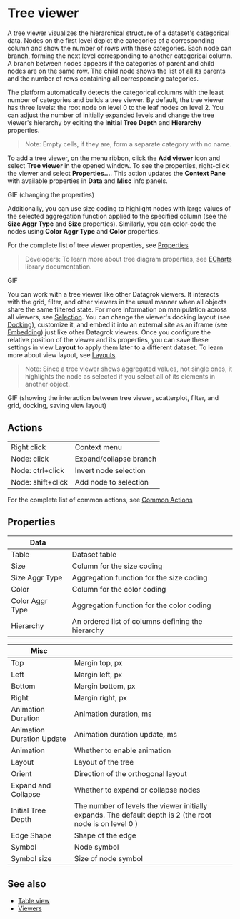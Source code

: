 # Tree viewer

A tree viewer visualizes the hierarchical structure of a dataset's categorical data. Nodes on the first level depict the categories of a corresponding column and show the number of rows with these categories. Each node can branch, forming the next level corresponding to another categorical column. A branch between nodes appears if the categories of parent and child nodes are on the same row. The child node shows the list of all its parents and the number of rows containing all corresponding categories.

The platform automatically detects the categorical columns with the least number of categories and builds a tree viewer. By default, the tree viewer has three levels: the root node on level 0 to the leaf nodes on level 2. You can adjust the number of initially expanded levels and change the tree viewer's hierarchy by editing the **Initial Tree Depth** and **Hierarchy** properties.

> Note: Empty cells, if they are, form a separate category with no name.
<!--Note: BiostructureViewer, PhyloTreeViewer for phylogenetic trees visualization-->

To add a tree viewer,  on the menu ribbon, click the **Add viewer** icon and select **Tree viewer** in the opened window. To see the properties, right-click the viewer and select **Properties…**. This action updates the **Context Pane** with available properties in **Data** and **Misc** info panels.

GIF (changing the properties)

Additionally, you can use size coding to highlight nodes with large values of the selected aggregation function applied to the specified column (see the **Size Aggr Type** and **Size** properties). Similarly, you can color-code the nodes using  **Color Aggr Type** and **Color** properties.

For the complete list of tree viewer properties, see [Properties](tree-viewer.md#properties)

>Developers: To learn more about tree diagram properties, see [ECharts](https://echarts.apache.org/en/option.html#series-tree) library documentation.

GIF

You can work with a tree viewer like other Datagrok viewers. It interacts with the grid, filter, and other viewers in the usual manner when all objects share the same filtered state. For more information on manipulation across all viewers, see [Selection](../viewers.md#selection). You can change the viewer's docking layout (see [Docking](../viewers.md#docking)), customize it, and embed it into an external site as an iframe (see [Embedding](../viewers.md#Embedding)) just like other Datagrok viewers. Once you configure the relative position of the viewer and its properties, you can save these settings in view **Layout** to apply them later to a different dataset. To learn more about view layout, see [Layouts](../viewers.md#layouts).

>Note: Since a tree viewer shows aggregated values, not single ones, it highlights the node as selected if you select all of its elements in another object.

GIF (showing the interaction between tree viewer, scatterplot, filter, and grid, docking, saving view layout)

## Actions

|                     |                        |
|---------------------|------------------------|
| Right click         | Context menu           |
| Node: click         | Expand/collapse branch |
| Node: ctrl+click    | Invert node selection  |
| Node: shift+click   | Add node to selection  |

For the complete list of common actions, see [Common Actions](../viewers.md#common-actions)

## Properties

|       Data             |                        |
|------------------------|------------------------|
|   Table                |   Dataset table|
|   Size                 |  Column for the size coding  |
|   Size Aggr Type       |  Aggregation function for the size coding   |
|    Color               | Column for the color coding  |
|    Color Aggr Type     |  Aggregation function for the color coding   |
|  Hierarchy             |   An ordered list of columns defining the hierarchy  |

|       Misc             |                        |
|------------------------|------------------------|
|     Top                | Margin top, px   |
|   Left                 |  Margin left, px   |
|   Bottom               | Margin bottom, px    |
|    Right               |   Margin right, px |
|   Animation Duration   |  Animation duration, ms  |
|   Animation Duration Update | Animation duration update, ms   |
|     Animation          | Whether to enable animation|
|   Layout               | Layout of the tree |
|  Orient                | Direction of the orthogonal layout  |
|   Expand and Collapse  | Whether to expand or collapse nodes   |
|   Initial Tree Depth   |  The number of levels the viewer initially expands. The default depth is 2 (the root node is on level 0 ) |
|   Edge Shape           | Shape of the edge  |
|   Symbol               | Node symbol   |
|   Symbol size          |  Size of node symbol   |

## See also

* [Table view](../../datagrok/table-view.md)
* [Viewers](../viewers.md)
<!--* View
* [Dashboards](../dashboard.md)
* [Context Pane](../../datagrok/navigation.md#properties)
*  [Project](../../datagrok/project.md)-->
